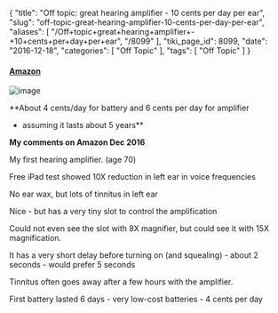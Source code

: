 {
    "title": "Off topic: great hearing amplifier - 10 cents per day per ear",
    "slug": "off-topic-great-hearing-amplifier-10-cents-per-day-per-ear",
    "aliases": [
        "/Off+topic+great+hearing+amplifier+-+10+cents+per+day+per+ear",
        "/8099"
    ],
    "tiki_page_id": 8099,
    "date": "2016-12-18",
    "categories": [
        "Off Topic"
    ],
    "tags": [
        "Off Topic"
    ]
}


#### [Amazon](https://www.amazon.com/gp/product/B01LZ01QTQ/ref=oh_aui_search_detailpage?ie=UTF8&psc=1)

<img src="https://d378j1rmrlek7x.cloudfront.net/attachments/jpeg/ha.jpg" alt="image">

 **About 4 cents/day for battery and 6 cents per day for amplifier   
 - assuming it lasts about 5 years** 

 **My comments on Amazon Dec 2016** 

My first hearing amplifier.  (age 70)

Free iPad test showed 10X reduction in left ear in voice frequencies

No ear wax, but lots of tinnitus in left ear

Nice - but has a very tiny slot to control the amplification

Could not even see the slot with 8X magnifier, but could see it with 15X magnification.

It has a very short delay before turning on (and squealing) - about 2 seconds - would prefer 5 seconds

Tinnitus often goes away after a few hours with the amplifier.

First battery lasted 6 days - very low-cost batteries - 4 cents per day